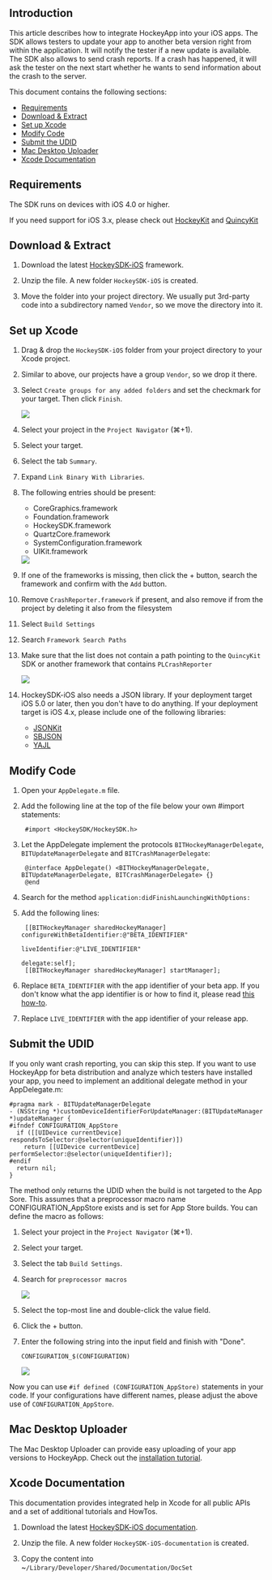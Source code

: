 
## Introduction

This article describes how to integrate HockeyApp into your iOS apps. The SDK allows testers to update your app to another beta version right from within the application. It will notify the tester if a new update is available. The SDK also allows to send crash reports. If a crash has happened, it will ask the tester on the next start whether he wants to send information about the crash to the server.

This document contains the following sections:

- [Requirements](#requirements)
- [Download & Extract](#download)
- [Set up Xcode](#xcode)
- [Modify Code](#modify)
- [Submit the UDID](#udid)
- [Mac Desktop Uploader](#mac)
- [Xcode Documentation](#documentation)

<a id="requirements"></a> 
## Requirements

The SDK runs on devices with iOS 4.0 or higher.

If you need support for iOS 3.x, please check out [HockeyKit](http://support.hockeyapp.net/kb/client-integration/beta-distribution-on-ios-hockeykit) and [QuincyKit](http://support.hockeyapp.net/kb/client-integration/crash-reporting-on-ios-quincykit)

<a id="download"></a> 
## Download & Extract

1. Download the latest [HockeySDK-iOS](https://github.com/bitstadium/HockeySDK-iOS/downloads) framework.

2. Unzip the file. A new folder `HockeySDK-iOS` is created.

3. Move the folder into your project directory. We usually put 3rd-party code into a subdirectory named `Vendor`, so we move the directory into it.

<a id="xcode"></a> 
## Set up Xcode

1. Drag & drop the `HockeySDK-iOS` folder from your project directory to your Xcode project.

2. Similar to above, our projects have a group `Vendor`, so we drop it there.

3. Select `Create groups for any added folders` and set the checkmark for your target. Then click `Finish`.

    <img src="XcodeCreateGroups_normal.png"/>

4. Select your project in the `Project Navigator` (⌘+1).

5. Select your target.

6. Select the tab `Summary`.

7. Expand `Link Binary With Libraries`.

8. The following entries should be present:
    * CoreGraphics.framework
    * Foundation.framework
    * HockeySDK.framework
    * QuartzCore.framework
    * SystemConfiguration.framework
    * UIKit.framework
    
    <img src="XcodeFrameworks1_normal.png"/>

9. If one of the frameworks is missing, then click the + button, search the framework and confirm with the `Add` button.

10. Remove `CrashReporter.framework` if present, and also remove if from the project by deleting it also from the filesystem

11. Select `Build Settings`

12. Search `Framework Search Paths`

13. Make sure that the list does not contain a path pointing to the `QuincyKit` SDK or another framework that contains `PLCrashReporter`
    
    <img src="XcodeFrameworkSearchPath_normal.png"/>

14. HockeySDK-iOS also needs a JSON library. If your deployment target iOS 5.0 or later, then you don't have to do anything. If your deployment target is iOS 4.x, please include one of the following libraries:
    * [JSONKit](https://github.com/johnezang/JSONKit)
    * [SBJSON](https://github.com/stig/json-framework)
    * [YAJL](https://github.com/gabriel/yajl-objc)


<a id="modify"></a> 
## Modify Code

1. Open your `AppDelegate.m` file.

2. Add the following line at the top of the file below your own #import statements:

        #import <HockeySDK/HockeySDK.h>

3. Let the AppDelegate implement the protocols `BITHockeyManagerDelegate`, `BITUpdateManagerDelegate` and `BITCrashManagerDelegate`:

        @interface AppDelegate() <BITHockeyManagerDelegate, BITUpdateManagerDelegate, BITCrashManagerDelegate> {}
        @end

4. Search for the method `application:didFinishLaunchingWithOptions:`

5. Add the following lines:

        [[BITHockeyManager sharedHockeyManager] configureWithBetaIdentifier:@"BETA_IDENTIFIER"
                                                             liveIdentifier:@"LIVE_IDENTIFIER"
                                                                   delegate:self];
        [[BITHockeyManager sharedHockeyManager] startManager];

6. Replace `BETA_IDENTIFIER` with the app identifier of your beta app. If you don't know what the app identifier is or how to find it, please read [this how-to](http://support.hockeyapp.net/kb/how-tos/how-to-find-the-app-identifier). 

7. Replace `LIVE_IDENTIFIER` with the app identifier of your release app.

<a id="udid"></a> 
## Submit the UDID

If you only want crash reporting, you can skip this step. If you want to use HockeyApp for beta distribution and analyze which testers have installed your app, you need to implement an additional delegate method in your AppDelegate.m:

    #pragma mark - BITUpdateManagerDelegate
    - (NSString *)customDeviceIdentifierForUpdateManager:(BITUpdateManager *)updateManager {
    #ifndef CONFIGURATION_AppStore
      if ([[UIDevice currentDevice] respondsToSelector:@selector(uniqueIdentifier)])
        return [[UIDevice currentDevice] performSelector:@selector(uniqueIdentifier)];
    #endif
      return nil;
    }
  
The method only returns the UDID when the build is not targeted to the App Sore. This assumes that a preprocessor macro name CONFIGURATION_AppStore exists and is set for App Store builds. You can define the macro as follows:

1. Select your project in the `Project Navigator` (⌘+1).

2. Select your target.

3. Select the tab `Build Settings`.

4. Search for `preprocessor macros`

    <img src="XcodeMacros1_normal.png"/>

5. Select the top-most line and double-click the value field.

6. Click the + button.

7. Enter the following string into the input field and finish with "Done".<pre><code>CONFIGURATION_$(CONFIGURATION)</code></pre>

    <img src="XcodeMacros2_normal.png"/>

Now you can use `#if defined (CONFIGURATION_AppStore)` statements in your code. If your configurations have different names, please adjust the above use of `CONFIGURATION_AppStore`.

<a id="mac"></a> 
## Mac Desktop Uploader

The Mac Desktop Uploader can provide easy uploading of your app versions to HockeyApp. Check out the [installation tutorial](Guide-Installation-Mac-App).

<a id="documentation"></a> 
## Xcode Documentation

This documentation provides integrated help in Xcode for all public APIs and a set of additional tutorials and HowTos.

1. Download the latest [HockeySDK-iOS documentation](https://github.com/bitstadium/HockeySDK-iOS/downloads).

2. Unzip the file. A new folder `HockeySDK-iOS-documentation` is created.

3. Copy the content into ~`/Library/Developer/Shared/Documentation/DocSet`
